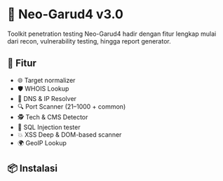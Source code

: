 # 🦅 Neo-Garud4 v3.0

Toolkit penetration testing 
Neo-Garud4 hadir dengan fitur lengkap mulai dari recon, vulnerability testing, hingga report generator.

## 🚀 Fitur
- 🌐 Target normalizer
- 🛡 WHOIS Lookup
- 📡 DNS & IP Resolver
- 🔍 Port Scanner (21–1000 + common)
- 🕵️ Tech & CMS Detector
- 💉 SQL Injection tester
- 💥 XSS Deep & DOM-based scanner
- 🌍 GeoIP Lookup

## 📦 Instalasi
```bash
